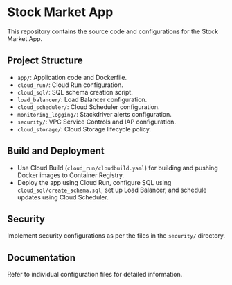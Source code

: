 # Stock Market App

This repository contains the source code and configurations for the Stock Market App.

## Project Structure

- `app/`: Application code and Dockerfile.
- `cloud_run/`: Cloud Run configuration.
- `cloud_sql/`: SQL schema creation script.
- `load_balancer/`: Load Balancer configuration.
- `cloud_scheduler/`: Cloud Scheduler configuration.
- `monitoring_logging/`: Stackdriver alerts configuration.
- `security/`: VPC Service Controls and IAP configuration.
- `cloud_storage/`: Cloud Storage lifecycle policy.

## Build and Deployment

- Use Cloud Build (`cloud_run/cloudbuild.yaml`) for building and pushing Docker images to Container Registry.
- Deploy the app using Cloud Run, configure SQL using `cloud_sql/create_schema.sql`, set up Load Balancer, and schedule updates using Cloud Scheduler.

## Security

Implement security configurations as per the files in the `security/` directory.

## Documentation

Refer to individual configuration files for detailed information.

